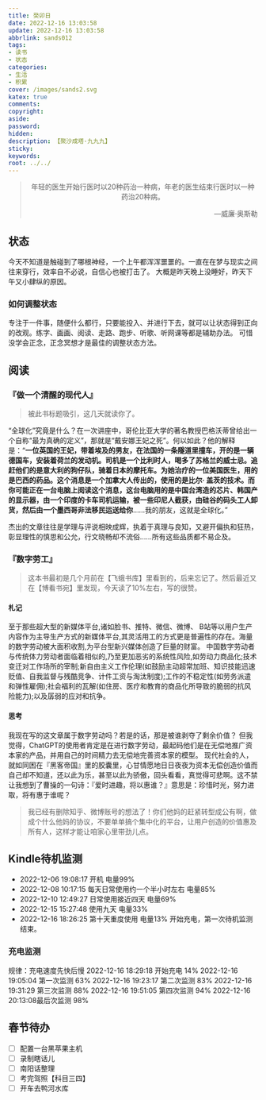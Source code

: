 ```yaml
---
title: 癸卯日
date: 2022-12-16 13:03:58
update: 2022-12-16 13:03:58
abbrlink: sands012
tags:
- 读书
- 状态
categories:
- 生活
- 积累
cover: /images/sands2.svg
katex: true
comments:
copyright:
aside: 
password:
hidden:
description: 【聚沙成塔·九九九】 
sticky: 
keywords:
root: ../../
---
```


> <center>年轻的医生开始行医时以20种药治一种病，年老的医生结束行医时以一种药治20种病。</center>
> <p align="right">—威廉·奥斯勒</p>
## 状态
今天不知道是触碰到了哪根神经，一个上午都浑浑噩噩的。一直在在梦与现实之间往来穿行，效率自不必说，自信心也被打击了。
大概是昨天晚上没睡好，昨天下午又小肆纵的原因。
### 如何调整状态
专注于一件事，随便什么都行，只要能投入、并进行下去，就可以让状态得到正向的改观。练字、画画、阅读、走路、跑步、听歌、听网课等都是辅助办法。
可惜没学会正念，正念冥想才是最佳的调整状态方法。
## 阅读

### 『做一个清醒的现代人』
> 被此书标题吸引，这几天就读你了。

“全球化”究竟是什么？在一次讲座中，哥伦比亚大学的著名教授巴格沃蒂曾给出一个自称“最为真确的定义”，那就是“戴安娜王妃之死”。何以如此？他的解释是：“**一位英国的王妃，带着埃及的男友，在法国的一条隧道里撞车，开的是一辆德国车，安装着荷兰的发动机。司机是一个比利时人，喝多了苏格兰的威士忌。追赶他们的是意大利的狗仔队，骑着日本的摩托车。为她治疗的一位美国医生，用的是巴西的药品。这个消息是一个加拿大人传出的，使用的是比尔· 盖茨的技术。而你可能正在一台电脑上阅读这个消息，这台电脑用的是中国台湾造的芯片、韩国产的显示器，由一个印度的卡车司机运输，被一些印尼人截获，由硅谷的码头工人卸货，然后由一个墨西哥非法移民运送给你**……我的朋友，这就是全球化。”

杰出的文章往往是学理与评说相映成辉，执着于真理与良知，又避开偏执和狂热，彰显理性的慎思和公允，行文晓畅却不流俗……所有这些品质都不易企及。

### 『数字劳工』
> 这本书最初是几个月前在【飞蛾书库】里看到的，后来忘记了。然后最近又在【博看书宛】里发现，今天读了10%左右，写的很赞。
#### 札记
至于那些超大型的新媒体平台,诸如脸书、推特、微信、微博、 B站等以用户生产内容作为主导生产方式的新媒体平台,其灵活用工的方式更是普遍性的存在。海量的数字劳动被大面积收割,为平台型新兴媒体创造了巨量的财富。
中国数字劳动者与传统体力劳动者面临着相似的,乃至更加恶劣的系统性风险,如劳动力商品化;技术变迁对工作场所的宰制;新自由主义工作伦理(如鼓励主动超常加班、知识技能迅速贬值、自我监督与残酷竞争、计件工资与淘汰制度);工作的不稳定性(如劳务派遣和弹性雇佣);社会福利的瓦解(如住房、医疗和教育的商品化所导致的脆弱的抗风险能力);以及孱弱的应对和抗争。
#### 思考
我现在写的这文章属于数字劳动吗？若是的话，那是被谁剥夺了剩余价值？
但我觉得，ChatGPT的使用者肯定是在进行数字劳动，最起码他们是在无偿地推广资本家的产品，并用自己的时间精力去无偿地完善资本家的模型。
现代社会的人，就如同困在『黑客帝国』里的胶囊里，心甘情愿地日日夜夜为资本无偿创造价值而自己却不知道，还以此为乐，甚至以此为骄傲，回头看看，真觉得可悲啊。这不禁让我想到了曹操的一句诗：『爱时进趣，将以惠谁？』意思是：珍惜时光，努力进取，将有惠于谁呢？
> 我已经有删除知乎、微博账号的想法了！你们他妈的赶紧转型成公有啊，做成个什么他妈的协议，不要单单搞个集中化的平台，让用户创造的价值惠及所有人，这样才能让咱家心里带劲儿点。


## Kindle待机监测
* 2022-12-06 19:08:17 开机 电量99%
* 2022-12-08 10:17:15 每天日常使用约一个半小时左右 电量85%
* 2022-12-10 12:49:27 日常使用接近四天 电量69%
* 2022-12-15 15:27:48 使用九天 电量33%
* 2022-12-16 18:26:25 第十天重度使用 电量13%
开始充电，第一次待机监测结束。
### 充电监测
规律：充电速度先快后慢
2022-12-16 18:29:18 开始充电      14%
2022-12-16 19:05:04 第一次监测 63%
2022-12-16 19:23:17 第二次监测  83%
2022-12-16 19:31:29 第三次监测  88%
2022-12-16 19:51:05 第四次监测  94%
2022-12-16 20:13:08最后次监测  98%
## 春节待办
- [ ] 配置一台黑苹果主机
- [ ] 录制瞎话儿
- [ ] 南阳话整理
- [ ] 考完驾照【科目三四】
- [ ] 开车去鸭河水库
